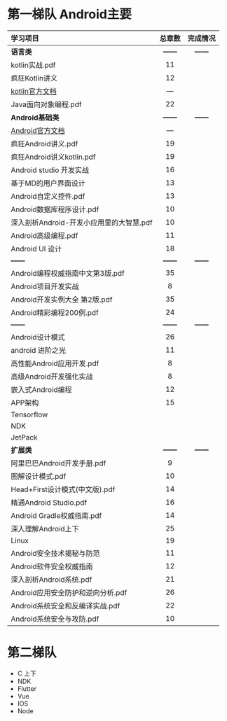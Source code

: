 # 第一梯队 **Android主要**

| 学习项目                                                     | 总章数 | 完成情况 |
| :----------------------------------------------------------- | :----: | :------: |
| **语言类**                                                   | **——** |  **——**  |
| kotlin实战.pdf                                               |   11   |          |
| 疯狂Kotlin讲义                                               |   12   |          |
| [kotlin官方文档](https://www.kotlincn.net/docs/reference/)   |   —    |          |
| Java面向对象编程.pdf                                         |   22   |          |
| **Android基础类**                                            | **——** |  **——**  |
| [Android官方文档](https://developer.android.com/guide/?hl=zh-cn) |   —    |          |
| 疯狂Android讲义.pdf                                          |   19   |          |
| 疯狂Android讲义kotlin.pdf                                    |   19   |          |
| Android studio 开发实战                                      |   16   |          |
| 基于MD的用户界面设计                                         |   13   |          |
| Android自定义控件.pdf                                        |   13   |          |
| Android数据库程序设计.pdf                                    |   10   |          |
| 深入剖析Android-开发小应用里的大智慧.pdf                     |   10   |          |
| Android高级编程.pdf                                          |   11   |          |
| Android UI 设计                                              |   18   |          |
| **——**                                                       | **——** |  **——**  |
| Android编程权威指南中文第3版.pdf                             |   35   |          |
| Android项目开发实战                                          |   8    |          |
| Android开发实例大全 第2版.pdf                                |   35   |          |
| Android精彩编程200例.pdf                                     |   24   |          |
| **——**                                                       | **——** |  **——**  |
| Android设计模式                                              |   26   |          |
| android 进阶之光                                             |   11   |          |
| 高性能Android应用开发.pdf                                    |   8    |          |
| 高级Android开发强化实战                                      |   8    |          |
| 嵌入式Android编程                                            |   12   |          |
| APP架构                                                      |   15   |          |
| Tensorflow                                                   |        |          |
| NDK                                                          |        |          |
| JetPack                                                      |        |          |
| **扩展类**                                                   | **——** |  **——**  |
| 阿里巴巴Android开发手册.pdf                                  |   9    |          |
| 图解设计模式.pdf                                             |   10   |          |
| Head+First设计模式(中文版).pdf                               |   14   |          |
| 精通Android Studio.pdf                                       |   16   |          |
| Android Gradle权威指南.pdf                                   |   14   |          |
| 深入理解Android上下                                          |   25   |          |
| Linux                                                        |   19   |          |
| Android安全技术揭秘与防范                                    |   11   |          |
| Android软件安全权威指南                                      |   12   |          |
| 深入剖析Android系统.pdf                                      |   21   |          |
| Android应用安全防护和逆向分析.pdf                            |   26   |          |
| Android系统安全和反编译实战.pdf                              |   22   |          |
| Android系统安全与攻防.pdf                                    |   10   |          |

# 第二梯队

- C 上下
- NDK
- Flutter
- Vue
- IOS
- Node